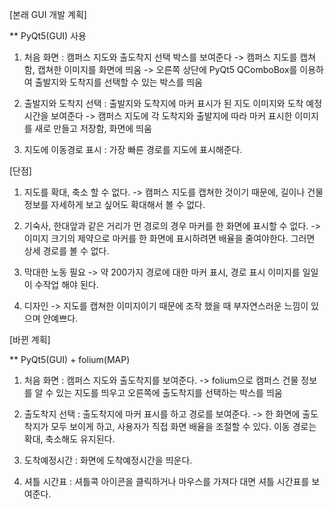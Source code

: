 
[본래 GUI 개발 계획]

** PyQt5(GUI) 사용

1) 처음 화면 : 캠퍼스 지도와 출도착지 선택 박스를 보여준다
-> 캠퍼스 지도를 캡쳐함, 캡쳐한 이미지를 화면에 띄움
-> 오른쪽 상단에 PyQt5 QComboBox를 이용하여 출발지와 도착지를 선택할 수 있는 박스를 띄움

2) 출발지와 도착지 선택 : 출발지와 도착지에 마커 표시가 된 지도 이미지와 도착 예정 시간을 보여준다
-> 캠퍼스 지도에 각 도착지와 출발지에 따라 마커 표시한 이미지를 새로 만들고 저장함, 화면에 띄움

3) 지도에 이동경로 표시 : 가장 빠른 경로를 지도에 표시해준다.


[단점]
1. 지도를 확대, 축소 할 수 없다.
-> 캠퍼스 지도를 캡쳐한 것이기 때문에, 길이나 건물정보를 자세하게 보고 싶어도 확대해서 볼 수 없다.

2. 기숙사, 한대앞과 같은 거리가 먼 경로의 경우 마커를 한 화면에 표시할 수 없다.
-> 이미지 크기의 제약으로 마커를 한 화면에 표시하려면 배율을 줄여야한다. 그러면 상세 경로를 볼 수 없다.

3. 막대한 노동 필요
-> 약 200가지 경로에 대한 마커 표시, 경로 표시 이미지를 일일이 수작업 해야 된다.

4. 디자인
-> 지도를 캡쳐한 이미지이기 때문에 조작 했을 때 부자연스러운 느낌이 있으며 안예쁘다.



[바뀐 계획]

** PyQt5(GUI) + folium(MAP)

1) 처음 화면 : 캠퍼스 지도와 출도착지를 보여준다.
-> folium으로 캠퍼스 건물 정보를 알 수 있는 지도를 띄우고 오른쪽에 출도착지를 선택하는 박스를 띄움

2) 출도착지 선택 : 출도착지에 마커 표시를 하고 경로를 보여준다.
-> 한 화면에 출도착지가 모두 보이게 하고, 사용자가 직접 화면 배율을 조절할 수 있다. 이동 경로는 확대, 축소해도 유지된다.

3) 도착예정시간 : 화면에 도착예정시간을 띄운다.

4) 셔틀 시간표 : 셔틀콕 아이콘을 클릭하거나 마우스를 가져다 대면 셔틀 시간표를 보여준다.

